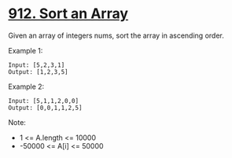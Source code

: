 # [912. Sort an Array](https://leetcode.com/problems/sort-an-array/)

Given an array of integers nums, sort the array in ascending order.

Example 1:

```text
Input: [5,2,3,1]
Output: [1,2,3,5]
```

Example 2:

```text
Input: [5,1,1,2,0,0]
Output: [0,0,1,1,2,5]
```

Note:

- 1 <= A.length <= 10000
- -50000 <= A[i] <= 50000

